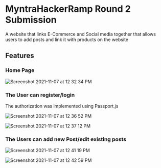 # MyntraHackerRamp Round 2 Submission

A website that links E-Commerce and Social media together that allows users to add posts and link it with products on the website 

## Features 

### Home Page 



![Screenshot 2021-11-07 at 12 32 34 PM](https://user-images.githubusercontent.com/86730045/140635807-11200f20-7a62-4adf-be7c-a5fccac69b80.png)



### The User can register/login 

The authorization was implemented using Passport.js 


![Screenshot 2021-11-07 at 12 36 52 PM](https://user-images.githubusercontent.com/86730045/140635893-89a6a249-1186-4e2d-8589-542856eaa3fd.png)





![Screenshot 2021-11-07 at 12 37 12 PM](https://user-images.githubusercontent.com/86730045/140635865-bdaef464-deb1-43c7-8148-f31b671b7517.png)


### The Users can add new Post/edit existing posts 


![Screenshot 2021-11-07 at 12 41 19 PM](https://user-images.githubusercontent.com/86730045/140635962-fe7b9799-761b-41ac-8a41-682ad1957b1f.png)


![Screenshot 2021-11-07 at 12 42 59 PM](https://user-images.githubusercontent.com/86730045/140636010-bfcfdd91-59fa-4f7c-a7c4-9ef5faa89f9e.png)



